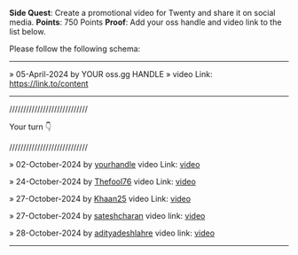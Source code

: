 **Side Quest**: Create a promotional video for Twenty and share it on social media.
**Points**: 750 Points
**Proof**: Add your oss handle and video link to the list below.

Please follow the following schema:

---

» 05-April-2024 by YOUR oss.gg HANDLE » video Link: https://link.to/content

---

////////////////////////////

Your turn 👇

////////////////////////////

» 02-October-2024 by [yourhandle](https://oss.gg/yourhandle) video Link: [video](https://twenty.com/)

» 24-October-2024 by [Thefool76](https://oss.gg/thefool76) video Link: [video](https://youtube.com/shorts/lC4oqm7UlCI?si=Md-nsfK9F6Shzjkv)

» 27-October-2024 by [Khaan25](https://oss.gg/Khaan25) video Link: [video](https://x.com/zia_webdev/status/1850409233663115529)

» 27-October-2024 by [sateshcharan](https://oss.gg/sateshcharan) video link: [video](https://youtube.com/shorts/OK52eaq0pAQ?feature=share)

» 28-October-2024 by [adityadeshlahre](https://oss.gg/adityadeshlahre) video link: [video](https://youtu.be/65sOHce1gjw)

---
